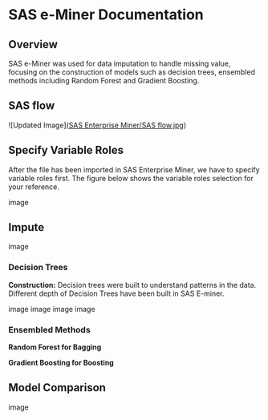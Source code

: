 # SAS e-Miner Documentation

## Overview
SAS e-Miner was used for data imputation to handle missing value, focusing on the construction of models such as decision trees, ensembled methods including Random Forest and Gradient Boosting.

## SAS flow

![Updated Image]([SAS Enterprise Miner/SAS flow.jpg](https://github.com/sokqi918/WQD7005_AA1/blob/main/SAS%20Enterprise%20Miner/SAS%20flow.jpg))

## Specify Variable Roles
After the file has been imported in SAS Enterprise Miner, we have to specify variable roles first. The figure below shows the variable roles selection for your reference.

image

## Impute

image

### Decision Trees
**Construction:** Decision trees were built to understand patterns in the data. Different depth of Decision Trees have been built in SAS E-miner.

image
image
image
image


### Ensembled Methods
**Random Forest for Bagging**

**Gradient Boosting for Boosting**


## Model Comparison

image
